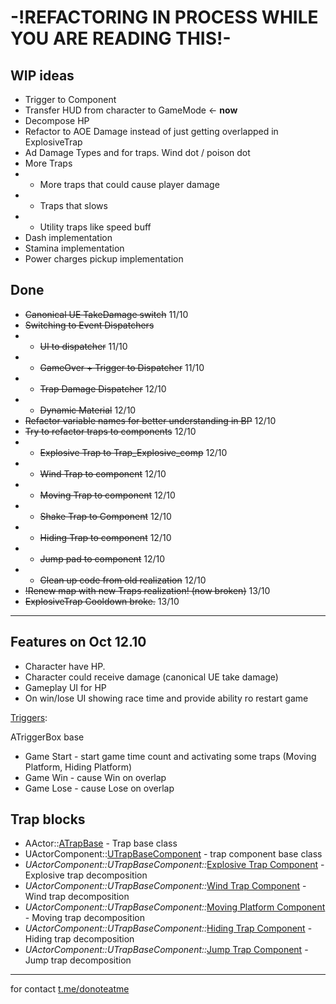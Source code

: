 # -!REFACTORING IN PROCESS WHILE YOU ARE READING THIS!-

## WIP ideas 

* Trigger to Component
* Transfer HUD from character to GameMode <- **now**
* Decompose HP
* Refactor to AOE Damage instead of just getting overlapped in ExplosiveTrap
* Ad Damage Types and for traps. Wind dot / poison dot
* More Traps
* * More traps that could cause player damage
* * Traps that slows
* * Utility traps like speed buff
* Dash implementation
* Stamina implementation
* Power charges pickup implementation

## Done
* ~~Canonical UE TakeDamage switch~~ 11/10
* ~~Switching to Event Dispatchers~~
* * ~~UI to dispatcher~~ 11/10
* * ~~GameOver + Trigger to Dispatcher~~ 11/10
* * ~~Trap Damage Dispatcher~~ 12/10
* * ~~Dynamic Material~~ 12/10
* ~~Refactor variable names for better understanding in BP~~ 12/10
* ~~Try to refactor traps to components~~ 12/10
* * ~~Explosive Trap to Trap_Explosive_comp~~ 12/10
* * ~~Wind Trap to component~~ 12/10
* * ~~Moving Trap to component~~ 12/10
* * ~~Shake Trap to Component~~ 12/10
* * ~~Hiding Trap to component~~ 12/10
* * ~~Jump pad to component~~ 12/10
* * ~~Clean up code from old realization~~ 12/10
* ~~!Renew map with new Traps realization! (now broken)~~ 13/10
* ~~ExplosiveTrap Cooldown broke.~~ 13/10

***

## Features on Oct 12.10
* Character have HP.
* Character could receive damage (canonical UE take damage)
* Gameplay UI for HP
* On win/lose UI showing race time and provide ability ro restart game


[Triggers](Source/WG/trigger.cpp):

ATriggerBox base
* Game Start - start game time count and activating some traps (Moving Platform, Hiding Platform)
* Game Win - cause Win on overlap
* Game Lose - cause Lose on overlap

## Trap blocks
* AActor::[ATrapBase](Source/WG/Traps/TrapBase.cpp) - Trap base class
* UActorComponent::[UTrapBaseComponent](Source/WG/Traps/TrapBaseComponent.cpp) - trap component base class
* _UActorComponent::UTrapBaseComponent::_[Explosive Trap Component](Source/WG/Traps/Trap_Explosive_comp.cpp) - Explosive trap decomposition  
* _UActorComponent::UTrapBaseComponent::_[Wind Trap Component](Source/WG/Traps/Trap_Wind_comp.cpp) - Wind trap decomposition
* _UActorComponent::UTrapBaseComponent::_[Moving Platform Component](Source/WG/Traps/Trap_MovingPlatform_comp.cpp) - Moving trap decomposition
* _UActorComponent::UTrapBaseComponent::_[Hiding Trap Component](Source/WG/Traps/Trap_Hiding_comp.cpp) - Hiding trap decomposition
* _UActorComponent::UTrapBaseComponent::_[Jump Trap Component](Source/WG/Traps/Trap_Jump_comp.cpp) - Jump trap decomposition
***


for contact [t.me/donoteatme](https://t.me/donoteatme) 

